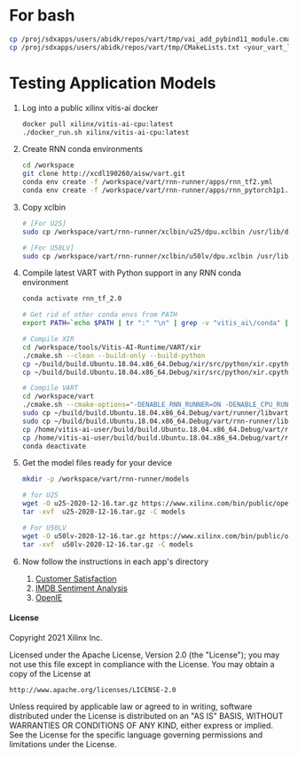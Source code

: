 # For bash

```sh
cp /proj/sdxapps/users/abidk/repos/vart/tmp/vai_add_pybind11_module.cmake <your_vart_latest_repo>/cmake/
cp /proj/sdxapps/users/abidk/repos/vart/tmp/CMakeLists.txt <your_vart_latest_repo>/runner
```

# Testing Application Models

1. Log into a public xilinx vitis-ai docker
    ```sh
    docker pull xilinx/vitis-ai-cpu:latest
    ./docker_run.sh xilinx/vitis-ai-cpu:latest
    ```

1. Create RNN conda environments
    ```sh
    cd /workspace
    git clone http://xcdl190260/aisw/vart.git
    conda env create -f /workspace/vart/rnn-runner/apps/rnn_tf2.yml
    conda env create -f /workspace/vart/rnn-runner/apps/rnn_pytorch1p1.yml
    ```

1. Copy xclbin
    ```sh
    # [For U25]
    sudo cp /workspace/vart/rnn-runner/xclbin/u25/dpu.xclbin /usr/lib/dpu.xclbin

    # [For U50LV]
    sudo cp /workspace/vart/rnn-runner/xclbin/u50lv/dpu.xclbin /usr/lib/dpu.xclbin
    ```

1. Compile latest VART with Python support in any RNN conda environment
    ```sh
    conda activate rnn_tf_2.0

    # Get rid of other conda envs from PATH
    export PATH=`echo $PATH | tr ":" "\n" | grep -v "vitis_ai\/conda" | tr "\n" ":"`

    # Compile XIR
    cd /workspace/tools/Vitis-AI-Runtime/VART/xir
    ./cmake.sh --clean --build-only --build-python
    cp ~/build/build.Ubuntu.18.04.x86_64.Debug/xir/src/python/xir.cpython-37m-x86_64-linux-gnu.so $CONDA_PREFIX/lib/python3.7/site-packages/
    cp ~/build/build.Ubuntu.18.04.x86_64.Debug/xir/src/python/xir.cpython-37m-x86_64-linux-gnu.so $CONDA_PREFIX/../rnn_pytorch_1.1/lib/python3.7/site-packages/

    # Compile VART
    cd /workspace/vart
    ./cmake.sh --cmake-options="-DENABLE_RNN_RUNNER=ON -DENABLE_CPU_RUNNER=OFF -DENABLE_SIM_RUNNER=OFF" --build-only --build-python --clean
    sudo cp ~/build/build.Ubuntu.18.04.x86_64.Debug/vart/runner/libvart-runner.so* /usr/lib/
    sudo cp ~/build/build.Ubuntu.18.04.x86_64.Debug/vart/rnn-runner/libvart-rnn-runner.so* /usr/lib/
    cp /home/vitis-ai-user/build/build.Ubuntu.18.04.x86_64.Debug/vart/runner/vart.cpython-37m-x86_64-linux-gnu.so $CONDA_PREFIX/lib/python3.7/site-packages/
    cp /home/vitis-ai-user/build/build.Ubuntu.18.04.x86_64.Debug/vart/runner/vart.cpython-37m-x86_64-linux-gnu.so $CONDA_PREFIX/../rnn_pytorch_1.1/lib/python3.7/site-packages/
    conda deactivate
    ```

1. Get the model files ready for your device

    ```sh
    mkdir -p /workspace/vart/rnn-runner/models

    # for U25
    wget -O u25-2020-12-16.tar.gz https://www.xilinx.com/bin/public/openDownload?filename=u25-2020-12-16.tar.gz
    tar -xvf  u25-2020-12-16.tar.gz -C models

    # For U50LV
    wget -O u50lv-2020-12-16.tar.gz https://www.xilinx.com/bin/public/openDownload?filename=u50lv-2020-12-16.tar.gz
    tar -xvf  u50lv-2020-12-16.tar.gz -C models
    ```

1. Now follow the instructions in each app's directory
    1. [Customer Satisfaction](./customer_satisfaction)
    1. [IMDB Sentiment Analysis](./imdb_sentiment_detection)
    1. [OpenIE](./open_information_extraction)


#### License
Copyright 2021 Xilinx Inc.

Licensed under the Apache License, Version 2.0 (the "License");
you may not use this file except in compliance with the License.
You may obtain a copy of the License at

    http://www.apache.org/licenses/LICENSE-2.0

Unless required by applicable law or agreed to in writing, software
distributed under the License is distributed on an "AS IS" BASIS,
WITHOUT WARRANTIES OR CONDITIONS OF ANY KIND, either express or implied.
See the License for the specific language governing permissions and
limitations under the License.
